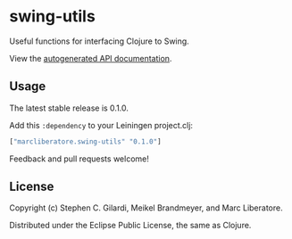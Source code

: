 # swing-utils

Useful functions for interfacing Clojure to Swing.

View the [autogenerated API documentation](http://marcliberatore.github.io/swing-utils/).

## Usage

The latest stable release is 0.1.0.

Add this `:dependency` to your Leiningen project.clj:

```clojure
["marcliberatore.swing-utils" "0.1.0"]
```

Feedback and pull requests welcome!

## License

Copyright (c) Stephen C. Gilardi, Meikel Brandmeyer, and Marc Liberatore.

Distributed under the Eclipse Public License, the same as Clojure.
